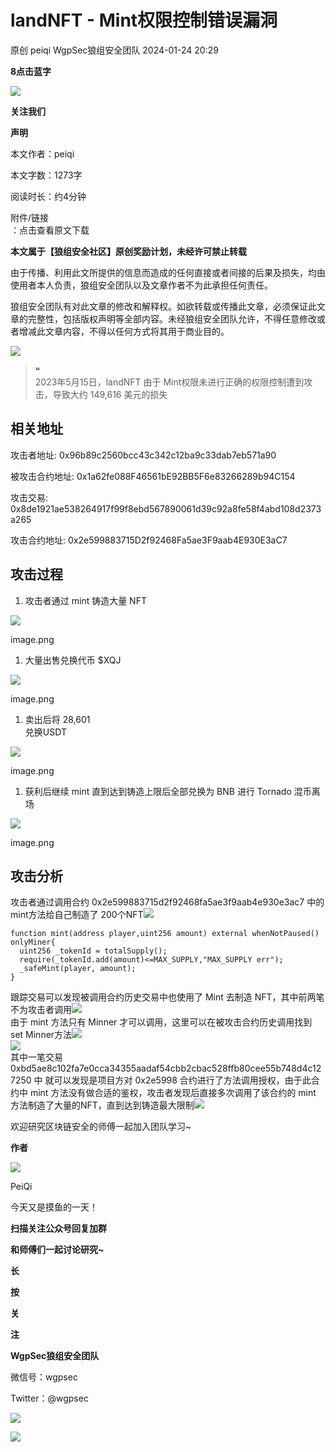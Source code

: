 #  landNFT - Mint权限控制错误漏洞   
原创 peiqi  WgpSec狼组安全团队   2024-01-24 20:29  
  
**8点击蓝字**  
  
![](https://mmbiz.qpic.cn/mmbiz_gif/4LicHRMXdTzCN26evrT4RsqTLtXuGbdV9oQBNHYEQk7MPDOkic6ARSZ7bt0ysicTvWBjg4MbSDfb28fn5PaiaqUSng/640?wx_fmt=gif "")  
  
**关注我们**  
  
  
**声明**  
  
本文作者：peiqi  
  
本文字数：1273字  
  
阅读时长：约4分钟  
  
附件/链接  
：点击查看原文下载  
  
**本文属于【狼组安全社区】原创奖励计划，未经许可禁止转载**  
  
  
由于传播、利用此文所提供的信息而造成的任何直接或者间接的后果及损失，均由使用者本人负责，狼组安全团队以及文章作者不为此承担任何责任。  
  
狼组安全团队有对此文章的修改和解释权。如欲转载或传播此文章，必须保证此文章的完整性，包括版权声明等全部内容。未经狼组安全团队允许，不得任意修改或者增减此文章内容，不得以任何方式将其用于商业目的。  
  
  
![](https://mmbiz.qpic.cn/sz_mmbiz_jpg/4LicHRMXdTzAJOBqtShvMBtBXnAYfHAuziaELxUkYo5Ta1ro6AohToV1RDuFmiaib25w2GypianXgcfVmGR4uSFAdHw/640?wx_fmt=jpeg "")  
  
  
  
> ❝  
> 2023年5月15日，landNFT 由于 Mint权限未进行正确的权限控制遭到攻击，导致大约 149,616 美元的损失  
  
## 相关地址  
  
攻击者地址: 0x96b89c2560bcc43c342c12ba9c33dab7eb571a90  
  
被攻击合约地址: 0x1a62fe088F46561bE92BB5F6e83266289b94C154  
  
攻击交易: 0x8de1921ae538264917f99f8ebd567890061d39c92a8fe58f4abd108d2373a265  
  
攻击合约地址: 0x2e599883715D2f92468Fa5ae3F9aab4E930E3aC7  
## 攻击过程  
1. 攻击者通过 mint 铸造大量 NFT  
  
![](https://mmbiz.qpic.cn/sz_mmbiz_png/4LicHRMXdTzDtdY411XJlLicrKAiaPQL3BGd3EwWEnNXxbuCYfq3bI2fjelKauUtJlSMQbhl9tJOX4x0wibybIyFIw/640?wx_fmt=png&from=appmsg "")  
  
image.png  
1. 大量出售兑换代币 $XQJ  
  
![](https://mmbiz.qpic.cn/sz_mmbiz_png/4LicHRMXdTzDtdY411XJlLicrKAiaPQL3BGk5z41hs4CsNwLzzfzqhmUnnEsXwk2CeqZyvkYHHcz146ic89ib49pRuw/640?wx_fmt=png&from=appmsg "")  
  
image.png  
1. 卖出后将 28,601   
兑换USDT  
  
![](https://mmbiz.qpic.cn/sz_mmbiz_png/4LicHRMXdTzDtdY411XJlLicrKAiaPQL3BGhvCZiaQfhQD0OHyrCsDEo6m1dHy9ZSDOkeLS1oB7l6rDibcvD3QeWu6A/640?wx_fmt=png&from=appmsg "")  
  
image.png  
1. 获利后继续 mint 直到达到铸造上限后全部兑换为 BNB 进行 Tornado 混币离场  
  
![](https://mmbiz.qpic.cn/sz_mmbiz_png/4LicHRMXdTzDtdY411XJlLicrKAiaPQL3BGLEH65NYbh4iaFwDbFd9hT04VZZelZTB5JQ9oPn1icqicDehEKcQGbYgibQ/640?wx_fmt=png&from=appmsg "")  
  
image.png  
## 攻击分析  
  
攻击者通过调用合约 0x2e599883715d2f92468fa5ae3f9aab4e930e3ac7 中的 mint方法给自己制造了 200个NFT![](https://mmbiz.qpic.cn/sz_mmbiz_png/4LicHRMXdTzDtdY411XJlLicrKAiaPQL3BGkUuAguRO9RkiaZKAhGg9qBIQvydLib0I2Vke2vEbCH2hoAW207LOic56g/640?wx_fmt=png&from=appmsg "")  
  
```
function mint(address player,uint256 amount) external whenNotPaused() onlyMiner{
  uint256 _tokenId = totalSupply();
  require(_tokenId.add(amount)<=MAX_SUPPLY,"MAX_SUPPLY err");
  _safeMint(player, amount);
}

```  
  
跟踪交易可以发现被调用合约历史交易中也使用了 Mint 去制造 NFT，其中前两笔不为攻击者调用![](https://mmbiz.qpic.cn/sz_mmbiz_png/4LicHRMXdTzDtdY411XJlLicrKAiaPQL3BGnPeuEU7A7ZxdI9mOQkRqjqgrOURErZWd5blyrylicCpPCXOVXSQHXIg/640?wx_fmt=png&from=appmsg "")  
由于 mint 方法只有 Minner 才可以调用，这里可以在被攻击合约历史调用找到 set Minner方法![](https://mmbiz.qpic.cn/sz_mmbiz_png/4LicHRMXdTzDtdY411XJlLicrKAiaPQL3BGEm1ldfXnx7paKnkNWwZ3mekMJXD7an2J6WzziaicWgZ835icDYSO4dQcg/640?wx_fmt=png&from=appmsg "")  
![](https://mmbiz.qpic.cn/sz_mmbiz_png/4LicHRMXdTzDtdY411XJlLicrKAiaPQL3BGkGFu2j9eMl61xoSWBfPRrRJibegbSbRe4J4OnTd8zVnSiaApOgrmyC5w/640?wx_fmt=png&from=appmsg "")  
其中一笔交易 0xbd5ae8c102fa7e0cca34355aadaf54cbb2cbac528ffb80cee55b748d4c127250 中
就可以发现是项目方对 0x2e5998 合约进行了方法调用授权，由于此合约中 mint 方法没有做合适的鉴权，攻击者发现后直接多次调用了该合约的 mint 方法制造了大量的NFT，直到达到铸造最大限制![](https://mmbiz.qpic.cn/sz_mmbiz_png/4LicHRMXdTzDtdY411XJlLicrKAiaPQL3BGQ02YmnvqCsaT61VZjTCTFfYfYURqT1Q2oGFDuA3MxuSHibRITjxM7iaQ/640?wx_fmt=png&from=appmsg "")  
  
  
欢迎研究区块链安全的师傅一起加入团队学习~  
  
**作者**  
  
  
  
![](https://mmbiz.qpic.cn/sz_mmbiz_jpg/4LicHRMXdTzCQzoBmkPY46qUlfZGYG6056ZUGtMYvMZqa9NgPuXibLZYfF9xMYaE5bRFTuZeR9qm9mOibIbGZ1VMg/640?wx_fmt=jpeg&from=appmsg "")  
  
  
PeiQi  
  
今天又是摸鱼的一天！  
  
  
  
**扫描关注公众号回复加群**  
  
**和师傅们一起讨论研究~**  
  
**长**  
  
**按**  
  
**关**  
  
**注**  
  
**WgpSec狼组安全团队**  
  
微信号：wgpsec  
  
Twitter：@wgpsec  
  
  
![](https://mmbiz.qpic.cn/mmbiz_jpg/4LicHRMXdTzBhAsD8IU7jiccdSHt39PeyFafMeibktnt9icyS2D2fQrTSS7wdMicbrVlkqfmic6z6cCTlZVRyDicLTrqg/640?wx_fmt=jpeg "")  
  
  
![](https://mmbiz.qpic.cn/mmbiz_gif/gdsKIbdQtWAicUIic1QVWzsMLB46NuRg1fbH0q4M7iam8o1oibXgDBNCpwDAmS3ibvRpRIVhHEJRmiaPS5KvACNB5WgQ/640?wx_fmt=gif "")  
  
  
  
